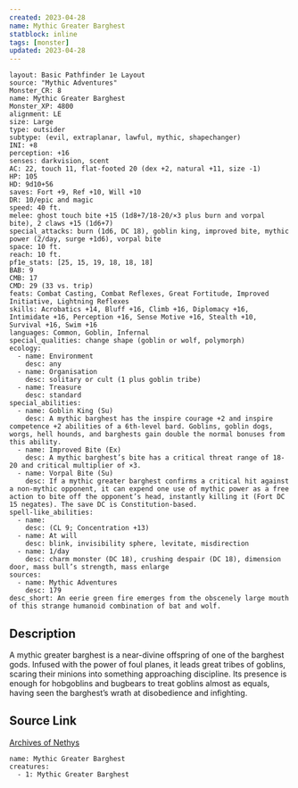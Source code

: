 ```yaml
---
created: 2023-04-28
name: Mythic Greater Barghest
statblock: inline
tags: [monster]
updated: 2023-04-28
---
```

```statblock
layout: Basic Pathfinder 1e Layout
source: "Mythic Adventures"
Monster_CR: 8
name: Mythic Greater Barghest
Monster_XP: 4800
alignment: LE
size: Large
type: outsider
subtype: (evil, extraplanar, lawful, mythic, shapechanger)
INI: +8
perception: +16
senses: darkvision, scent
AC: 22, touch 11, flat-footed 20 (dex +2, natural +11, size -1)
HP: 105
HD: 9d10+56
saves: Fort +9, Ref +10, Will +10
DR: 10/epic and magic
speed: 40 ft.
melee: ghost touch bite +15 (1d8+7/18-20/×3 plus burn and vorpal bite), 2 claws +15 (1d6+7)
special_attacks: burn (1d6, DC 18), goblin king, improved bite, mythic power (2/day, surge +1d6), vorpal bite
space: 10 ft.
reach: 10 ft.
pf1e_stats: [25, 15, 19, 18, 18, 18]
BAB: 9
CMB: 17
CMD: 29 (33 vs. trip)
feats: Combat Casting, Combat Reflexes, Great Fortitude, Improved Initiative, Lightning Reflexes
skills: Acrobatics +14, Bluff +16, Climb +16, Diplomacy +16, Intimidate +16, Perception +16, Sense Motive +16, Stealth +10, Survival +16, Swim +16
languages: Common, Goblin, Infernal
special_qualities: change shape (goblin or wolf, polymorph)
ecology:
  - name: Environment
    desc: any
  - name: Organisation
    desc: solitary or cult (1 plus goblin tribe)
  - name: Treasure
    desc: standard
special_abilities:
  - name: Goblin King (Su)
    desc: A mythic barghest has the inspire courage +2 and inspire competence +2 abilities of a 6th-level bard. Goblins, goblin dogs, worgs, hell hounds, and barghests gain double the normal bonuses from this ability.
  - name: Improved Bite (Ex)
    desc: A mythic barghest’s bite has a critical threat range of 18-20 and critical multiplier of ×3.
  - name: Vorpal Bite (Su)
    desc: If a mythic greater barghest confirms a critical hit against a non-mythic opponent, it can expend one use of mythic power as a free action to bite off the opponent’s head, instantly killing it (Fort DC 15 negates). The save DC is Constitution-based.
spell-like_abilities:
  - name:
    desc: (CL 9; Concentration +13)
  - name: At will
    desc: blink, invisibility sphere, levitate, misdirection
  - name: 1/day
    desc: charm monster (DC 18), crushing despair (DC 18), dimension door, mass bull’s strength, mass enlarge
sources:
  - name: Mythic Adventures
    desc: 179
desc_short: An eerie green fire emerges from the obscenely large mouth of this strange humanoid combination of bat and wolf.
```
## Description
A mythic greater barghest is a near-divine offspring of one of the barghest gods. Infused with the power of foul planes, it leads great tribes of goblins, scaring their minions into something approaching discipline. Its presence is enough for hobgoblins and bugbears to treat goblins almost as equals, having seen the barghest’s wrath at disobedience and infighting.
## Source Link
[Archives of Nethys](https://aonprd.com/MythicMonsterDisplay.aspx?ItemName=Greater%20Barghest)
```encounter-table
name: Mythic Greater Barghest
creatures:
  - 1: Mythic Greater Barghest
```
